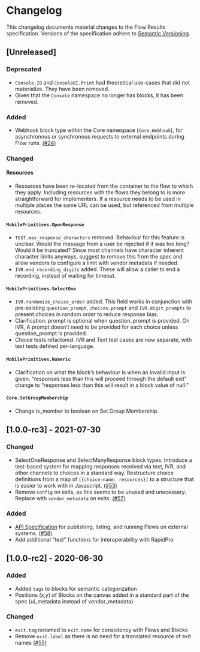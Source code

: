 # Changelog

This changelog documents material changes to the Flow Results specification. Versions of the specification adhere to [Semantic Versioning](https://semver.org/spec/v2.0.0.html).

## \[Unreleased]

### Deprecated

- `Console.IO` and `ConsoleUI.Print` had theoretical use-cases that did not materialize. They have been removed.
- Given that the `Console` namespace no longer has blocks, it has been removed.

### Added
* Webhook block type within the Core namespace (`Core.Webhook`), for asynchronous or synchronous requests to external endpoints during Flow runs. [(#24)](https://github.com/FLOIP/flow-spec/issues/24)

### Changed
#### Resources
- Resources have been re-located from the container to the flow to which they apply. Including resources with the flows they belong to is more straightforward for implementers. If a resource needs to be used in multiple places the same URL can be used, but referenced from multiple resources.

#### `MobilePrimitives.OpenResponse`
- `TEXT.max_response_characters` removed. Behaviour for this feature is unclear. Would the message from a user be rejected if it was too long? Would it be truncated? Since most channels have character inherent character limits anyways, suggest to remove this from the spec and allow vendors to configure a limit with vendor metadata if needed.
- `IVR.end_recording_digits` added. These will allow a caller to end a recording, instead of waiting for timeout.

#### `MobilePrimitives.SelectOne`
- `IVR.randomize_choice_order` added. This field works in conjunction with pre-existing `question_prompt`, `choices.prompt` and `IVR.digit_prompts` to present choices in random order to reduce response bias.
- Clarification: prompt is optional when question_prompt is provided. On IVR, A prompt doesn’t need to be provided for each choice unless question_prompt is provided.
- Choice tests refactored. IVR and Text test cases are now separate, with text tests defined per-language. 

#### `MobilePrimitives.Numeric`
- Clarification on what the block’s behaviour is when an invalid input is given.
“responses less than this will proceed through the default exit” change to “responses less than this will result in a block value of null.”

#### `Core.SetGroupMembership`
- Change is_member to boolean on Set Group Membership.


## \[1.0.0-rc3] - 2021-07-30

### Changed

* SelectOneResponse and SelectManyResponse block types: Introduce a test-based system for mapping responses received via text, IVR, and other channels to choices in a standard way. Restructure choice definitions from a map of `[{choice-name: resources}]` to a structure that is easier to work with in Javascript. [(#53)](https://github.com/FLOIP/flow-spec/issues/53)
* Remove `config` on exits, as this seems to be unused and unecessary. Replace with `vendor_metadata` on exits. [(#57)](https://github.com/FLOIP/flow-spec/issues/57)

### Added

* [API Specification](https://github.com/FLOIP/flow-spec/tree/680a4430b683a1d01f13bb4d8515e8f69ca5b016/api-specification.md) for publishing, listing, and running Flows on external systems. [(#58)](https://github.com/FLOIP/flow-spec/issues/58)
* Add additional "test" functions for interoperability with RapidPro

## \[1.0.0-rc2] - 2020-06-30

### Added

* Added `tags` to blocks for semantic categorization
* Positions (x,y) of Blocks on the canvas added in a standard part of the spec (ui\_metadata instead of vendor\_metadata)

### Changed

* `exit.tag` renamed to `exit.name` for consistency with Flows and Blocks
* Remove `exit.label` as there is no need for a translated resource of exit names [(#55)](https://github.com/FLOIP/flow-spec/issues/55)
